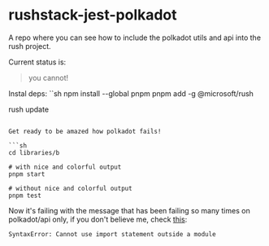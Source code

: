 # rushstack-jest-polkadot

A repo where you can see how to include the polkadot utils and api into the rush project.

Current status is:

> you cannot!

Instal deps:
``sh
npm install --global pnpm
pnpm add -g @microsoft/rush

rush update

````

Get ready to be amazed how polkadot fails!

```sh
cd libraries/b

# with nice and colorful output
pnpm start

# without nice and colorful output
pnpm test
````

Now it's failing with the message that has been failing so many times on polkadot/api only, if you don't believe me, check [this](https://github.com/polkadot-js/api/issues?q=SyntaxError%3A+Cannot+use+import+statement+outside+a+module):

```
SyntaxError: Cannot use import statement outside a module
```
